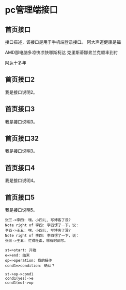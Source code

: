 # pc管理端接口

## 首页接口

接口描述，该接口是用于手机端登录接口。 阿大声道健康是福

AMD那电脑多凉快凉快哪斯柯达 克里斯蒂娜弗兰克顺丰到付

阿达十多年

<api mapping="/demo/index" method="post"></api>


## 首页接口2

我是接口说明2。 


<api mapping="/demo/index2" method="post"></api>


## 首页接口3

我是接口说明3。 

<api mapping="/demo/index3" method="post"></api>

## 首页接口32

我是接口说明3。 

<api mapping="/demo/index3" method="get"></api>


## 首页接口4

我是接口说明4。 

<api mapping="/demo/index4" method="post"></api>



## 首页接口5

我是接口说明5。 

<api mapping="/demo/index5" method="post"></api>


```sequence
张三->李四: 嘿，小四儿, 写博客了没?
Note right of 李四: 李四愣了一下，说：
李四->王五: 嘿，小四儿, 写博客了没?
Note right of 李四: 李四愣了一下，说：
张三->王五: 忙得吐血，哪有时间写。
```

```flow
st=>start: 开始
e=>end: 结束
op=>operation: 我的操作
cond1=>condition: 确认？

st->op->cond1
cond1(yes)->e
cond1(no)->op
```